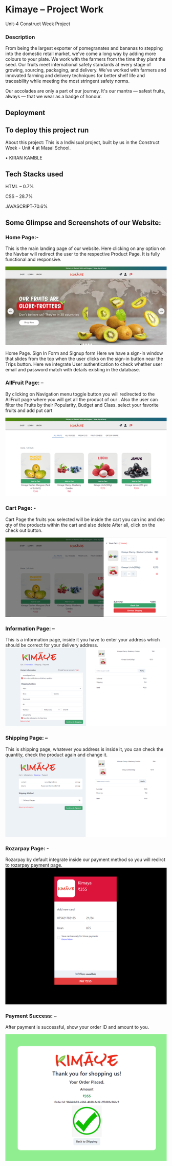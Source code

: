 # Kimaye – Project Work
Unit-4 Construct Week Project

### Description
From being the largest exporter of pomegranates and bananas to stepping into the domestic retail market, we've come a long way by adding more colours to your plate.
We work with the farmers from the time they plant the seed. Our fruits meet international safety standards at every stage of growing, sourcing, packaging, and delivery. We've worked with farmers and innovated farming and delivery techniques for better shelf life and traceability while meeting the most stringent safety norms.

Our accolades are only a part of our journey. It's our mantra — safest fruits, always — that we wear as a badge of honour.

## Deployment
To deploy this project run
---------

About this project: This is a Indivisual project, built by us in the Construct Week - Unit 4 at Masai School.

•	KIRAN KAMBLE


## Tech Stacks used
HTML – 0.7%
>
CSS – 28.7%
>
JAVASCRIPT-70.6%

## Some Glimpse and Screenshots of our Website:
### Home Page:-
This is the main landing page of our website. Here clicking on any option on the Navbar will redirect the user to the respective Product Page. It is fully functional and responsive.

![name-of-you-image](https://github.com/kiranwithcode/kimaye-clone/blob/main/src/Imgs/LandingPage.PNG?raw=true)


Home Page. Sign In Form and Signup form Here we have a sign-in window that slides from the top when the user clicks on the sign-in button near the Trips button. Here we integrate User authentication to check whether user email and password match with details existing in the database.

### AllFruit Page: –
By clicking on Navigation menu toggle button you will redirected to the AllFruit page where you will get all the product of our . Also the user can filter the Fruits by their Popularity, Budget and Class. select your favorite fruits and add put cart

![name-of-you-image](https://github.com/kiranwithcode/kimaye-clone/blob/main/src/Imgs/AllFruit.PNG?raw=true)

### Cart Page: -
Cart Page the fruits you selected will be inside the cart you can inc and dec qty of the products within the cart and also delete 
After all, click on the check out button.

![name-of-you-image](https://github.com/kiranwithcode/kimaye-clone/blob/main/src/Imgs/Cart.PNG?raw=true)

### Information Page: –
This is a information page, inside it you have to enter your address which should be correct for your delivery address.
![name-of-you-image](https://github.com/kiranwithcode/kimaye-clone/blob/main/src/Imgs/Information.PNG?raw=true)

### Shipping Page: –
This is shipping page, whatever you address is inside it, you can check the quantity, check the product again and change it.
![name-of-you-image](https://github.com/kiranwithcode/kimaye-clone/blob/main/src/Imgs/Shopping.PNG?raw=true)

### Rozarpay Page: - 
Rozarpay by default integrate inside our payment method so you will redirct to rozarpay payment page.
![name-of-you-image](https://github.com/kiranwithcode/kimaye-clone/blob/main/src/Imgs/rozarpay.PNG?raw=true)

### Payment Success: – 
After payment is successful, show your order ID and amount to you.

![name-of-you-image](https://github.com/kiranwithcode/kimaye-clone/blob/main/src/Imgs/SuccessPayment.PNG?raw=true)




